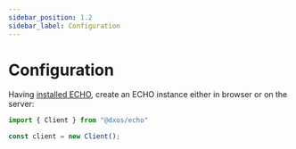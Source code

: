 ```yaml
---
sidebar_position: 1.2
sidebar_label: Configuration
---
```

# Configuration
Having [installed ECHO](installation), create an ECHO instance either in browser or on the server:
```ts
import { Client } from "@dxos/echo"

const client = new Client();
```